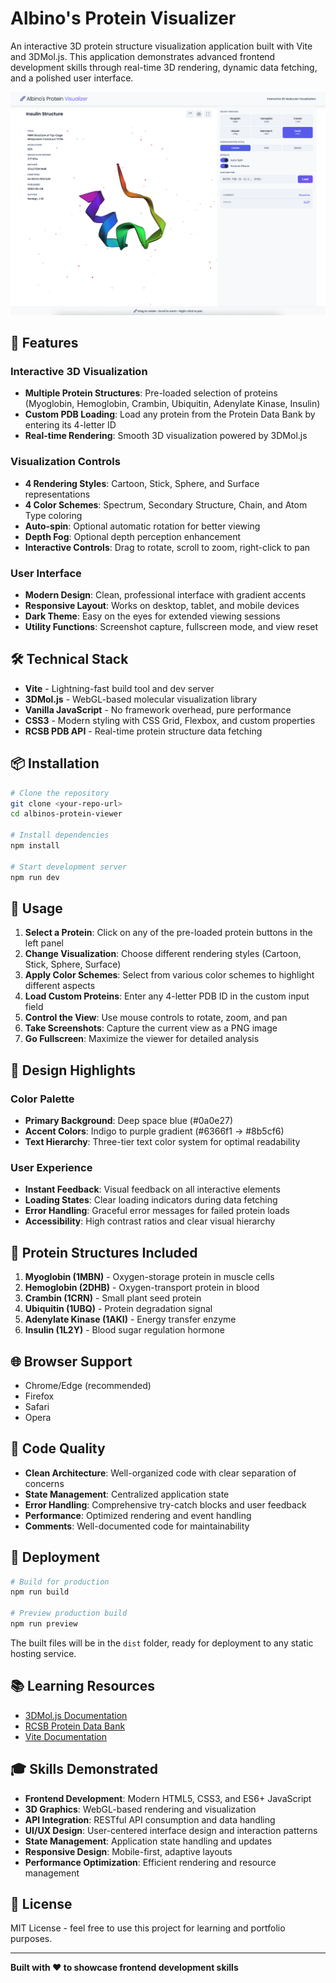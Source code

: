 # Albino's Protein Visualizer

An interactive 3D protein structure visualization application built with Vite and 3DMol.js. This application demonstrates advanced frontend development skills through real-time 3D rendering, dynamic data fetching, and a polished user interface.

![Albino's Protein Visualizer Screenshot](screenshot.png)

## 🚀 Features

### Interactive 3D Visualization
- **Multiple Protein Structures**: Pre-loaded selection of proteins (Myoglobin, Hemoglobin, Crambin, Ubiquitin, Adenylate Kinase, Insulin)
- **Custom PDB Loading**: Load any protein from the Protein Data Bank by entering its 4-letter ID
- **Real-time Rendering**: Smooth 3D visualization powered by 3DMol.js

### Visualization Controls
- **4 Rendering Styles**: Cartoon, Stick, Sphere, and Surface representations
- **4 Color Schemes**: Spectrum, Secondary Structure, Chain, and Atom Type coloring
- **Auto-spin**: Optional automatic rotation for better viewing
- **Depth Fog**: Optional depth perception enhancement
- **Interactive Controls**: Drag to rotate, scroll to zoom, right-click to pan

### User Interface
- **Modern Design**: Clean, professional interface with gradient accents
- **Responsive Layout**: Works on desktop, tablet, and mobile devices
- **Dark Theme**: Easy on the eyes for extended viewing sessions
- **Utility Functions**: Screenshot capture, fullscreen mode, and view reset

## 🛠️ Technical Stack

- **Vite** - Lightning-fast build tool and dev server
- **3DMol.js** - WebGL-based molecular visualization library
- **Vanilla JavaScript** - No framework overhead, pure performance
- **CSS3** - Modern styling with CSS Grid, Flexbox, and custom properties
- **RCSB PDB API** - Real-time protein structure data fetching

## 📦 Installation

```bash
# Clone the repository
git clone <your-repo-url>
cd albinos-protein-viewer

# Install dependencies
npm install

# Start development server
npm run dev
```

## 🎯 Usage

1. **Select a Protein**: Click on any of the pre-loaded protein buttons in the left panel
2. **Change Visualization**: Choose different rendering styles (Cartoon, Stick, Sphere, Surface)
3. **Apply Color Schemes**: Select from various color schemes to highlight different aspects
4. **Load Custom Proteins**: Enter any 4-letter PDB ID in the custom input field
5. **Control the View**: Use mouse controls to rotate, zoom, and pan
6. **Take Screenshots**: Capture the current view as a PNG image
7. **Go Fullscreen**: Maximize the viewer for detailed analysis

## 🎨 Design Highlights

### Color Palette
- **Primary Background**: Deep space blue (#0a0e27)
- **Accent Colors**: Indigo to purple gradient (#6366f1 → #8b5cf6)
- **Text Hierarchy**: Three-tier text color system for optimal readability

### User Experience
- **Instant Feedback**: Visual feedback on all interactive elements
- **Loading States**: Clear loading indicators during data fetching
- **Error Handling**: Graceful error messages for failed protein loads
- **Accessibility**: High contrast ratios and clear visual hierarchy

## 🔬 Protein Structures Included

1. **Myoglobin (1MBN)** - Oxygen-storage protein in muscle cells
2. **Hemoglobin (2DHB)** - Oxygen-transport protein in blood
3. **Crambin (1CRN)** - Small plant seed protein
4. **Ubiquitin (1UBQ)** - Protein degradation signal
5. **Adenylate Kinase (1AKI)** - Energy transfer enzyme
6. **Insulin (1L2Y)** - Blood sugar regulation hormone

## 🌐 Browser Support

- Chrome/Edge (recommended)
- Firefox
- Safari
- Opera

## 📝 Code Quality

- **Clean Architecture**: Well-organized code with clear separation of concerns
- **State Management**: Centralized application state
- **Error Handling**: Comprehensive try-catch blocks and user feedback
- **Performance**: Optimized rendering and event handling
- **Comments**: Well-documented code for maintainability

## 🚀 Deployment

```bash
# Build for production
npm run build

# Preview production build
npm run preview
```

The built files will be in the `dist` folder, ready for deployment to any static hosting service.

## 📚 Learning Resources

- [3DMol.js Documentation](https://3dmol.csb.pitt.edu/)
- [RCSB Protein Data Bank](https://www.rcsb.org/)
- [Vite Documentation](https://vitejs.dev/)

## 🎓 Skills Demonstrated

- **Frontend Development**: Modern HTML5, CSS3, and ES6+ JavaScript
- **3D Graphics**: WebGL-based rendering and visualization
- **API Integration**: RESTful API consumption and data handling
- **UI/UX Design**: User-centered interface design and interaction patterns
- **State Management**: Application state handling and updates
- **Responsive Design**: Mobile-first, adaptive layouts
- **Performance Optimization**: Efficient rendering and resource management

## 📄 License

MIT License - feel free to use this project for learning and portfolio purposes.

---

**Built with ❤️ to showcase frontend development skills**

